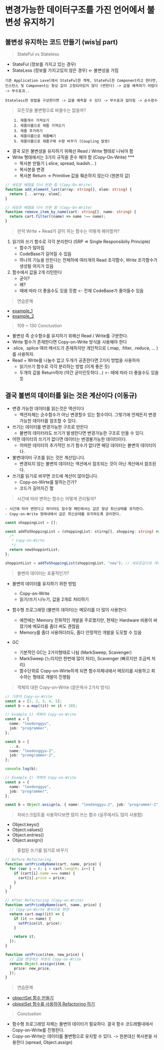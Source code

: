 # 변경가능한 데이터구조를 가진 언어에서 불변성 유지하기

## 불변성 유지하는 코드 만들기 (wis님 part)

> StateFul vs Stateless

- StateFul (정보를 가지고 있는 경우)
- StateLess (정보를 가지고있지 않은 경우) <- 불변성을 가짐

```
기존 Application Level에서 StateFul한 객체, StateFul한 Component라고 한다면,
인스턴스 및 Component는 항상 값이 고정되어있지 않다 (변한다) -> 값을 예측하기 어렵다 -> 부수효과..

Stateless한 방법을 구상한다면 -> 값을 예측할 수 있다 -> 부수효과 없어짐 -> 순수함수
```

> 모든것을 불변형으로 바꿀수는 없을까?

```
    1. 제품개수 가져오기
    2. 제품이름으로 제품 가져오기
    3. 제품 추가하기
    4. 제품이름으로 제품빼기
    5. 제품이름으로 제품구매 수량 바꾸기 (Coupling 발생)
```

- 결국 모든 불변셩을 유지하기 위해선 Read / Write 형태로 나눠야 함
- Write 형태에서는 3가지 규칙을 준수 해야 함 (Copy-On-Write) \*\*\*
  - 복사본 만들기 (.slice, spread, loadsh... )
  - 복사본을 변경
  - 복사본 Return -> Primitive 값을 훼손하지 않는다 (원본의 값)

```typescript
// 새로운 배열을 다시 반환 함 (Copy-On-Write)
function add_element_last(array: string[], elem: string) {
  return [...array, elem];
}
```

```typescript
// 새로운 배열을 다시 반환 함 (Copy-On-Write)
function remove_item_by_name(cart: string[], name: string) {
  return cart.filter((name) => name !== name);
}
```

> 만약 Write + Read가 같이 하는 함수는 어떻게 해야할까?

1. 읽기와 쓰기 함수로 각각 분리한다 (SRP => Single Responsibiliy Principle)
   - 함수가 많아짐
   - CodeBase가 길어질 수 있음
   - 하나의 기능을 만든다는 전제하에 여러개의 Read 조각함수, Write 조각함수가 생성될 여지가 있음
2. 함수에서 값을 2개 리턴한다
   - 굳이?
   - 왜?
   - 때에 따라 더 좋을수도 있을 듯함 <- 전체 CodeBase가 줄어들수 있음

> 연습문제

- [example_1](./example_1.ts)
- [example_2](./example_2.ts)

> 109 ~ 130 Conclustion

- 불변성 즉 순수함수를 유지하기 위해선 Read / Write를 구분한다.
- Write 함수가 존재한다면 Copy-on-Write 방식을 사용해야 한다
- .slice, .splice 여러 메서드가 존재하지만 개인적으로 (.map, .filter, .reduce, ... )를 사용하자.
- Read + Write를 나눌수 없고 두개가 공존한다면 2가지 방법을 사용하자
  - 읽기쓰기 함수로 각각 분리하는 방법 (이게 좋은 듯)
  - 두개의 값을 Return하자 (약간 굳이인듯하다...) <- 때에 따라 더 좋을수도 있을듯

## 결국 불변의 데이터를 읽는 것은 계산이다 (이동규)

- 변경 가능한 데이터를 읽는것은 액션이다
  - 액션자체는 순수함수가 아닌 변경할수 있는 함수이다. 그렇기에 언제든지 변경가능한 데이터를 참조할 수 있다.
- 쓰기는 데이터를 변경가능한 구조로 만든다
  - 불변의 데이터라도 쓰기가 발생한다면 변경가능한 구조로 만들 수 있다.
- 어떤 데이터의 쓰기가 없다면 데이터는 변경불가능한 데이터이다.
  - 어떠한 데이터의 추가적인 쓰기 함수가 없다면 해당 데이터는 불변의 데이터이다.
- 불변데이터 구조를 읽는 것은 계산입니다.
  - 변경되지 않는 불변의 데이터는 액션에서 참조되는 것이 아닌 계산에서 참조된다.
- 쓰기를 읽기로 바꾸면 코드에 계산이 많아집니다.
  - Copy-on-Wirte를 말하는건가?
  - 코드가 길어지긴 함

> 시간에 따라 변하는 함수는 어떻게 관리될까?

    - 시간에 따라 변한다고 하더라도 함수형 패턴에서는 값은 항상 최신상태를 유지한다.
    - Copy-on-Write 형태내에서 값은 최신상태를 유지하도록 관리한다.

```typescript
const shoppingList = [];

const addToShoppingList = (shoppingList: stirng[], shopping: string) => {
  /*
   * Copy-on-Wirte
   */
  return newShoppintList;
};

shoppintList = addToShoppingList(shoppingList, "new"); // 새로운값으로 계속 대체된다.
```

> 불변의 데이터는 효율적인가?

- 불변의 데이터를 유지하기 위한 방법

  - Copy-on-Write
  - 읽기/쓰기 나누기, 값을 2개로 처리하기

- 함수형 프로그래밍 (불변의 데이터)는 메모리를 더 많이 사용한다.

  - 예전에는 Memory 친화적인 개발을 주로했지만, 현재는 Hardware 비용이 싸졌기에 메모리를 좀더 써도 괜찮음
  - Memory를 좀더 사용하더라도, 좀더 안정적인 개발을 도모할 수 있음

- GC
  - 기본적인 GC는 2가지형태로 나뉨 (MarkSweep, Scavenger)
  - MarkSweep (느리지만 한번에 많이 처리), Scavenger (빠르지만 조금씩 처리)
  - 함수단위로 Copy-on-Wirte하게 되면 함수자체내에서 메모리를 사용하고 회수하는 형태로 개발이 진행됨

> 객체의 대한 Copy-on-Write (얕은복사 2가지 방식)

```typescript
// 기존의 Copy-on-Write
const a = [1, 2, 3, 4, 5];
const b = a.map((it) => it + 10);
```

```typescript
// Example 1) 객체의 Copy-on-Write
const a = {
  name: "leedonggyu",
  job: "programmer",
};

const b = {
  ...a,
  name: "leedonggyu-2",
  job: "promgrammer-2",
};

console.log(b);
```

```typescript
// Example 2) 객체의 Copy-on-Write
const a = {
  name: "leedonggyu",
  job: "programmer",
};

const b = Object.assign(a, { name: "leedonggyu-2", job: "programmer-2" });
```

> 자바스크립트를 사용하다보면 많이 쓰는 함수 (실무에서도 많이 사용함)

- Object.keys()
- Object.values()
- Object.entries()
- Object.assign()

> 중첩된 쓰기를 읽기로 바꾸기

```typescript
// Before Refactoring
function setPriceByName(cart, name, price) {
  for (var i = 0; i < cart.length; i++) {
    if (cart[i].name === name) {
      cart[i].price = price;
    }
  }
}

// After Refactoring (Copy-on-Write)
function setPriceByName(cart, name, price) {
  // Copy-on-Wirte 형식으로 변경
  return cart.map((it) => {
    if (it == name) {
      setPrice(it, price);
    }

    return it;
  });
}

function setPrice(item, new_price) {
  // 값을 변경하는 부분도 Copy-on-Write
  return Object.assign(item, {
    price: new_price,
  });
}
```

> 연습문제

- [objectSet 함수 만들기](./example_3.ts)
- [objestSet 함수를 사용하여 Refactoring 하기](./example_4.ts)

> Conclustion

- 함수형 프로그래밍 자체는 불변의 데이터가 필요하다. 결국 함수 코드레벨내에서 Copy-on-Write를 진행한다.
- Copy-on-Write는 데이터를 불변형으로 유지할 수 있다. -> 원본대신 복사본을 사용한다 (spread, Object.assign)
